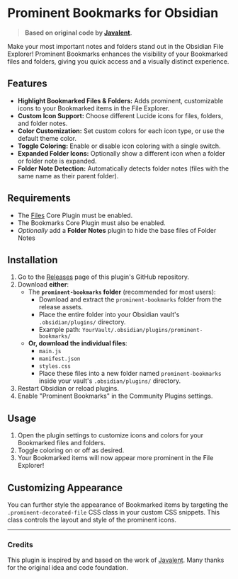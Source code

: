 # Prominent Bookmarks for Obsidian

> **Based on original code by [Javalent](https://github.com/javalent/prominent-files).**

Make your most important notes and folders stand out in the Obsidian File Explorer! Prominent Bookmarks enhances the visibility of your Bookmarked files and folders, giving you quick access and a visually distinct experience.

## Features

- **Highlight Bookmarked Files & Folders:** Adds prominent, customizable icons to your Bookmarked items in the File Explorer.
- **Custom Icon Support:** Choose different Lucide icons for files, folders, and folder notes.
- **Color Customization:** Set custom colors for each icon type, or use the default theme color.
- **Toggle Coloring:** Enable or disable icon coloring with a single switch.
- **Expanded Folder Icons:** Optionally show a different icon when a folder or folder note is expanded.
- **Folder Note Detection:** Automatically detects folder notes (files with the same name as their parent folder).

## Requirements

- The [Files](https://help.obsidian.md/Plugins/File+explorer) Core Plugin must be enabled.
- The Bookmarks Core Plugin must also be enabled.
- *Optionally* add a **Folder Notes** plugin to hide the base files of Folder Notes

## Installation

1. Go to the [Releases](https://github.com/Jack-Chronicle/prominent-bookmarks/releases) page of this plugin's GitHub repository.
2. Download **either**:
   - The **`prominent-bookmarks` folder** (recommended for most users):
     - Download and extract the `prominent-bookmarks` folder from the release assets.
     - Place the entire folder into your Obsidian vault's `.obsidian/plugins/` directory.
     - Example path: `YourVault/.obsidian/plugins/prominent-bookmarks/`
   - **Or, download the individual files**:
     - `main.js`
     - `manifest.json`
     - `styles.css`
     - Place these files into a new folder named `prominent-bookmarks` inside your vault's `.obsidian/plugins/` directory.
3. Restart Obsidian or reload plugins.
4. Enable "Prominent Bookmarks" in the Community Plugins settings.

## Usage

1. Open the plugin settings to customize icons and colors for your Bookmarked files and folders.
2. Toggle coloring on or off as desired.
3. Your Bookmarked items will now appear more prominent in the File Explorer!

## Customizing Appearance

You can further style the appearance of Bookmarked items by targeting the `.prominent-decorated-file` CSS class in your custom CSS snippets. This class controls the layout and style of the prominent icons.

---

### Credits

This plugin is inspired by and based on the work of [Javalent](https://github.com/javalent/prominent-files). Many thanks for the original idea and code foundation.

